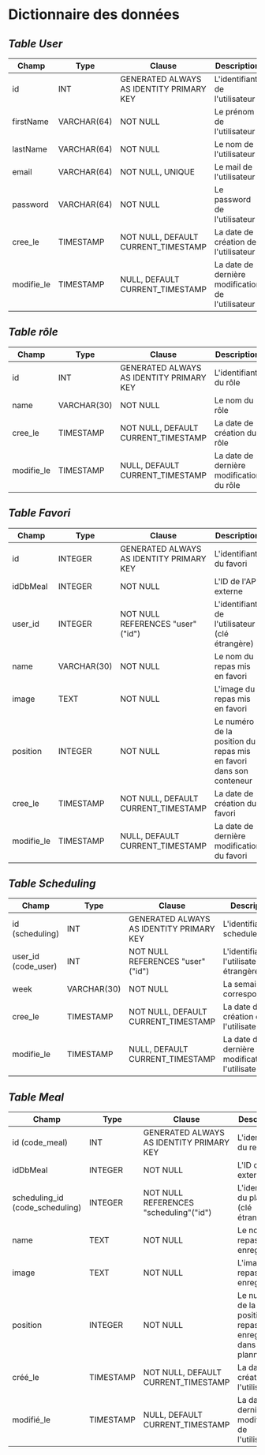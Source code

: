 # Dictionnaire des données

## *Table User*

| Champ      | Type        | Clause                                 | Description                              |
|------------|-------------|----------------------------------------|------------------------------------------|
| id         | INT         | GENERATED ALWAYS AS IDENTITY PRIMARY KEY | L'identifiant de l'utilisateur            |
| firstName  | VARCHAR(64) | NOT NULL                               | Le prénom de l'utilisateur               |
| lastName   | VARCHAR(64) | NOT NULL                               | Le nom de l'utilisateur                  |
| email      | VARCHAR(64) | NOT NULL, UNIQUE                       | Le mail de l'utilisateur                 |
| password   | VARCHAR(64) | NOT NULL                               | Le password de l'utilisateur              |
| cree_le    | TIMESTAMP   | NOT NULL, DEFAULT CURRENT_TIMESTAMP    | La date de création de l'utilisateur     |
| modifie_le | TIMESTAMP   | NULL, DEFAULT CURRENT_TIMESTAMP        | La date de dernière modification de l'utilisateur |


## *Table rôle*

| Champ      | Type        | Clause                                 | Description                              |
|------------|-------------|----------------------------------------|------------------------------------------|
| id         | INT         | GENERATED ALWAYS AS IDENTITY PRIMARY KEY | L'identifiant du rôle                     |
| name       | VARCHAR(30) | NOT NULL                               | Le nom du rôle                            |
| cree_le    | TIMESTAMP   | NOT NULL, DEFAULT CURRENT_TIMESTAMP    | La date de création du rôle               |
| modifie_le | TIMESTAMP   | NULL, DEFAULT CURRENT_TIMESTAMP        | La date de dernière modification du rôle  |


## *Table Favori*

| Champ      | Type        | Clause                                 | Description                              |
|------------|-------------|----------------------------------------|------------------------------------------|
| id         | INTEGER     | GENERATED ALWAYS AS IDENTITY PRIMARY KEY | L'identifiant du favori                   |
| idDbMeal   | INTEGER     | NOT NULL                               | L'ID de l'API externe                     |
| user_id    | INTEGER     | NOT NULL REFERENCES "user"("id")       | L'identifiant de l'utilisateur (clé étrangère) |
| name       | VARCHAR(30) | NOT NULL                               | Le nom du repas mis en favori             |
| image      | TEXT        | NOT NULL                               | L'image du repas mis en favori            |
| position   | INTEGER     | NOT NULL                               | Le numéro de la position du repas mis en favori dans son conteneur |
| cree_le    | TIMESTAMP   | NOT NULL, DEFAULT CURRENT_TIMESTAMP    | La date de création du favori             |
| modifie_le | TIMESTAMP   | NULL, DEFAULT CURRENT_TIMESTAMP        | La date de dernière modification du favori |


## *Table Scheduling*

| Champ        | Type        | Clause                                 | Description                              |
|--------------|-------------|----------------------------------------|------------------------------------------|
| id (scheduling) | INT       | GENERATED ALWAYS AS IDENTITY PRIMARY KEY | L'identifiant du schedule               |
| user_id (code_user)  | INT     | NOT NULL REFERENCES "user"("id")       | L'identifiant de l'utilisateur (clé étrangère) |
| week         | VARCHAR(30) | NOT NULL                               | La semaine correspondante                  |
| cree_le      | TIMESTAMP   | NOT NULL, DEFAULT CURRENT_TIMESTAMP    | La date de création de l'utilisateur     |
| modifie_le   | TIMESTAMP   | NULL, DEFAULT CURRENT_TIMESTAMP        | La date de dernière modification de l'utilisateur |


## *Table Meal*

| Champ        | Type        | Clause                                 | Description                              |
|--------------|-------------|----------------------------------------|------------------------------------------|
| id (code_meal) | INT       | GENERATED ALWAYS AS IDENTITY PRIMARY KEY | L'identifiant du repas                   |
| idDbMeal     | INTEGER     | NOT NULL                               | L'ID de l'API externe                     |
| scheduling_id (code_scheduling) | INTEGER | NOT NULL REFERENCES "scheduling"("id") | L'identifiant du planning (clé étrangère) |
| name         | TEXT        | NOT NULL                               | Le nom du repas enregistré                |
| image        | TEXT        | NOT NULL                               | L'image du repas enregistré               |
| position     | INTEGER     | NOT NULL                               | Le numéro de la position du repas enregistré dans le planning |
| créé_le      | TIMESTAMP   | NOT NULL, DEFAULT CURRENT_TIMESTAMP    | La date de création de l'utilisateur     |
| modifié_le   | TIMESTAMP   | NULL, DEFAULT CURRENT_TIMESTAMP        | La date de dernière modification de l'utilisateur |

